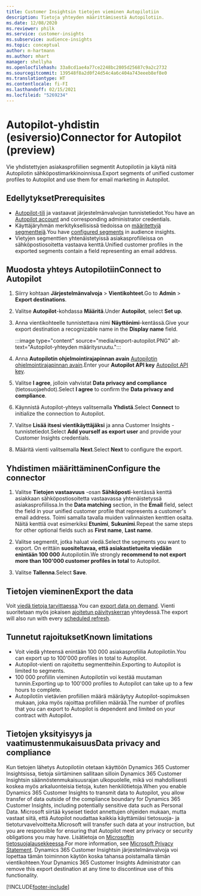 ```yaml
---
title: Customer Insightsin tietojen vieminen Autopilotiin
description: Tietoja yhteyden määrittämisestä Autopilotiin.
ms.date: 12/08/2020
ms.reviewer: philk
ms.service: customer-insights
ms.subservice: audience-insights
ms.topic: conceptual
author: m-hartmann
ms.author: mhart
manager: shellyha
ms.openlocfilehash: 33a8cd1ae4a77ce2248bc2805d25687c9a2c2732
ms.sourcegitcommit: 139548f8a2d0f24d54c4a6c404a743eeeb8ef8e0
ms.translationtype: HT
ms.contentlocale: fi-FI
ms.lasthandoff: 02/15/2021
ms.locfileid: "5269234"
---
```

# <a name="connector-for-autopilot-preview"></a><span data-ttu-id="5031c-103">Autopilot-yhdistin (esiversio)</span><span class="sxs-lookup"><span data-stu-id="5031c-103">Connector for Autopilot (preview)</span></span>

<span data-ttu-id="5031c-104">Vie yhdistettyjen asiakasprofiilien segmentit Autopilotiin ja käytä niitä Autopilotin sähköpostimarkkinoinnissa.</span><span class="sxs-lookup"><span data-stu-id="5031c-104">Export segments of unified customer profiles to Autopilot and use them for email marketing in Autopilot.</span></span> 

## <a name="prerequisites"></a><span data-ttu-id="5031c-105">Edellytykset</span><span class="sxs-lookup"><span data-stu-id="5031c-105">Prerequisites</span></span>

-   <span data-ttu-id="5031c-106">[Autopilot-tili](https://www.autopilothq.com/) ja vastaavat järjestelmänvalvojan tunnistetiedot.</span><span class="sxs-lookup"><span data-stu-id="5031c-106">You have an [Autopilot account](https://www.autopilothq.com/) and corresponding administrator credentials.</span></span>
-   <span data-ttu-id="5031c-107">Käyttäjäryhmän merkityksellisissä tiedoissa on [määritettyjä segmenttejä](segments.md).</span><span class="sxs-lookup"><span data-stu-id="5031c-107">You have [configured segments](segments.md) in audience insights.</span></span>
-   <span data-ttu-id="5031c-108">Vietyjen segmenttien yhtenäistetyissä asiakasprofiileissa on sähköpostiosoitetta vastaava kenttä.</span><span class="sxs-lookup"><span data-stu-id="5031c-108">Unified customer profiles in the exported segments contain a field representing an email address.</span></span>

## <a name="connect-to-autopilot"></a><span data-ttu-id="5031c-109">Muodosta yhteys Autopilotiin</span><span class="sxs-lookup"><span data-stu-id="5031c-109">Connect to Autopilot</span></span>

1. <span data-ttu-id="5031c-110">Siirry kohtaan **Järjestelmänvalvoja** > **Vientikohteet**.</span><span class="sxs-lookup"><span data-stu-id="5031c-110">Go to **Admin** > **Export destinations**.</span></span>

1. <span data-ttu-id="5031c-111">Valitse **Autopilot**-kohdassa **Määritä**.</span><span class="sxs-lookup"><span data-stu-id="5031c-111">Under **Autopilot**, select **Set up**.</span></span>

1. <span data-ttu-id="5031c-112">Anna vientikohteelle tunnistettava nimi **Näyttönimi**-kentässä.</span><span class="sxs-lookup"><span data-stu-id="5031c-112">Give your export destination a recognizable name in the **Display name** field.</span></span>

   :::image type="content" source="media/export-autopilot.PNG" alt-text="Autopilot-yhteyden määritysruutu.":::

1. <span data-ttu-id="5031c-114">Anna **Autopilotin ohjelmointirajapinnan avain** [Autopilotin ohjelmointirajapinnan avain](https://autopilot.docs.apiary.io/#).</span><span class="sxs-lookup"><span data-stu-id="5031c-114">Enter your **Autopilot API key** [Autopilot API key](https://autopilot.docs.apiary.io/#).</span></span>

1. <span data-ttu-id="5031c-115">Valitse **I agree**, jolloin vahvistat **Data privacy and compliance** (tietosuojaehdot).</span><span class="sxs-lookup"><span data-stu-id="5031c-115">Select **I agree** to confirm the **Data privacy and compliance**.</span></span>

1. <span data-ttu-id="5031c-116">Käynnistä Autopilot-yhteys valitsemalla **Yhdistä**.</span><span class="sxs-lookup"><span data-stu-id="5031c-116">Select **Connect** to initialize the connection to Autopilot.</span></span>

1. <span data-ttu-id="5031c-117">Valitse **Lisää itsesi vientikäyttäjäksi** ja anna Customer Insights -tunnistetiedot.</span><span class="sxs-lookup"><span data-stu-id="5031c-117">Select **Add yourself as export user** and provide your Customer Insights credentials.</span></span>

1. <span data-ttu-id="5031c-118">Määritä vienti valitsemalla **Next**.</span><span class="sxs-lookup"><span data-stu-id="5031c-118">Select **Next** to configure the export.</span></span>

## <a name="configure-the-connector"></a><span data-ttu-id="5031c-119">Yhdistimen määrittäminen</span><span class="sxs-lookup"><span data-stu-id="5031c-119">Configure the connector</span></span>

1. <span data-ttu-id="5031c-120">Valitse **Tietojen vastaavuus** -osan **Sähköposti**-kentässä kenttä asiakkaan sähköpostiosoitetta vastaavassa yhtenäistetyssä asiakasprofiilissa.</span><span class="sxs-lookup"><span data-stu-id="5031c-120">In the **Data matching** section, in the **Email** field, select the field in your unified customer profile that represents a customer's email address.</span></span> <span data-ttu-id="5031c-121">Toimi samalla tavalla muiden valinnaisten kenttien osalta. Näitä kenttiä ovat esimerkiksi **Etunimi**, **Sukunimi**.</span><span class="sxs-lookup"><span data-stu-id="5031c-121">Repeat the same steps for other optional fields such as **First name**, **Last name**.</span></span>

1. <span data-ttu-id="5031c-122">Valitse segmentit, jotka haluat viedä.</span><span class="sxs-lookup"><span data-stu-id="5031c-122">Select the segments you want to export.</span></span> <span data-ttu-id="5031c-123">On erittäin **suositeltavaa, että asiakastietueita viedään enintään 100 000** Autopilotiin.</span><span class="sxs-lookup"><span data-stu-id="5031c-123">We strongly **recommend to not export more than 100'000 customer profiles in total** to Autopilot.</span></span> 

1. <span data-ttu-id="5031c-124">Valitse **Tallenna**.</span><span class="sxs-lookup"><span data-stu-id="5031c-124">Select **Save**.</span></span>

## <a name="export-the-data"></a><span data-ttu-id="5031c-125">Tietojen vieminen</span><span class="sxs-lookup"><span data-stu-id="5031c-125">Export the data</span></span>

<span data-ttu-id="5031c-126">Voit [viedä tietoja tarvittaessa](export-destinations.md).</span><span class="sxs-lookup"><span data-stu-id="5031c-126">You can [export data on demand](export-destinations.md).</span></span> <span data-ttu-id="5031c-127">Vienti suoritetaan myös jokaisen [ajoitetun päivityskerran](system.md#schedule-tab) yhteydessä.</span><span class="sxs-lookup"><span data-stu-id="5031c-127">The export will also run with every [scheduled refresh](system.md#schedule-tab).</span></span>

## <a name="known-limitations"></a><span data-ttu-id="5031c-128">Tunnetut rajoitukset</span><span class="sxs-lookup"><span data-stu-id="5031c-128">Known limitations</span></span>

- <span data-ttu-id="5031c-129">Voit viedä yhteensä enintään 100 000 asiakasprofiilia Autopilotiin.</span><span class="sxs-lookup"><span data-stu-id="5031c-129">You can export up to 100'000 profiles in total to Autopilot.</span></span>
- <span data-ttu-id="5031c-130">Autopilot-vienti on rajoitettu segmentteihin.</span><span class="sxs-lookup"><span data-stu-id="5031c-130">Exporting to Autopilot is limited to segments.</span></span>
- <span data-ttu-id="5031c-131">100 000 profiilin vieminen Autopilotiin voi kestää muutaman tunnin.</span><span class="sxs-lookup"><span data-stu-id="5031c-131">Exporting up to 100'000 profiles to Autopilot can take up to a few hours to complete.</span></span> 
- <span data-ttu-id="5031c-132">Autopilotiin vietävien profiilien määrä määräytyy Autopilot-sopimuksen mukaan, joka myös rajoittaa profiilien määrää.</span><span class="sxs-lookup"><span data-stu-id="5031c-132">The number of profiles that you can export to Autopilot is dependent and limited on your contract with Autopilot.</span></span>

## <a name="data-privacy-and-compliance"></a><span data-ttu-id="5031c-133">Tietojen yksityisyys ja vaatimustenmukaisuus</span><span class="sxs-lookup"><span data-stu-id="5031c-133">Data privacy and compliance</span></span>

<span data-ttu-id="5031c-134">Kun tietojen lähetys Autopilotiin otetaan käyttöön Dynamics 365 Customer Insightsissa, tietoja siirtäminen sallitaan silloin Dynamics 365 Customer Insightsin säännöstenmukaisuusrajan ulkopuolelle, mikä voi mahdollisesti koskea myös arkaluonteisia tietoja, kuten henkilötietoja.</span><span class="sxs-lookup"><span data-stu-id="5031c-134">When you enable Dynamics 365 Customer Insights to transmit data to Autopilot, you allow transfer of data outside of the compliance boundary for Dynamics 365 Customer Insights, including potentially sensitive data such as Personal Data.</span></span> <span data-ttu-id="5031c-135">Microsoft siirtää kyseiset tiedot annettujen ohjeiden mukaan, mutta vastaat siitä, että Autopilot noudattaa kaikkia käyttämiäsi tietosuoja- ja tietoturvavelvoitteita.</span><span class="sxs-lookup"><span data-stu-id="5031c-135">Microsoft will transfer such data at your instruction, but you are responsible for ensuring that Autopilot meet any privacy or security obligations you may have.</span></span> <span data-ttu-id="5031c-136">Lisätietoja on [Microsoftin tietosuojalausekkeessa](https://go.microsoft.com/fwlink/?linkid=396732).</span><span class="sxs-lookup"><span data-stu-id="5031c-136">For more information, see [Microsoft Privacy Statement](https://go.microsoft.com/fwlink/?linkid=396732).</span></span>
<span data-ttu-id="5031c-137">Dynamics 365 Customer Insightsin järjestelmänvalvoja voi lopettaa tämän toiminnon käytön koska tahansa poistamalla tämän vientikohteen.</span><span class="sxs-lookup"><span data-stu-id="5031c-137">Your Dynamics 365 Customer Insights Administrator can remove this export destination at any time to discontinue use of this functionality.</span></span>


[!INCLUDE[footer-include](../includes/footer-banner.md)]